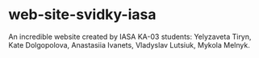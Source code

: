 # web-site-svidky-iasa
An incredible website created by IASA KA-03 students: Yelyzaveta Tiryn, Kate Dolgopolova, Anastasiia Ivanets, Vladyslav Lutsiuk, Mykola Melnyk. 
